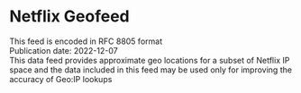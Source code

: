 # Netflix Geofeed <br />
This feed is encoded in RFC 8805 format <br />
Publication date: 2022-12-07 <br />
This data feed provides approximate geo locations for a subset of Netflix IP space and the data included in this feed may be used only for improving the accuracy of Geo:IP lookups
